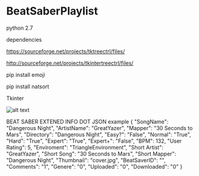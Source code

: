 ﻿# BeatSaberPlaylist

python 2.7

dependencies

https://sourceforge.net/projects/tktreectrl/files/

http://sourceforge.net/projects/tkintertreectrl/files/

pip install emoji

pip install natsort

Tkinter

![alt text](https://raw.githubusercontent.com/mrwulff/BeatSaberPlaylist/master/Screenshot_3.png)

BEAT SABER EXTENED INFO DOT JSON example
{
    "SongName": "Dangerous Night",
    "ArtistName": "GreatYazer",
    "Mapper": "30 Seconds to Mars",
    "Directory": "Dangerous Night",
    "Easy?": "False",
    "Normal": "True",
    "Hard": "True",
    "Expert": "True",
    "Expert+": "False",
    "BPM": 132,
    "User Rating": 5,
    "Enviroment": "TriangleEnvironment",
    "Short Artist": "GreatYazer",
    "Short Song": "30 Seconds to Mars",
    "Short Mapper": "Dangerous Night",
    "Thumbnail": "cover.jpg",
    "BeatSaverID": "",
    "Comments": "1",
    "Genere": "0",
    "Uploaded": "0",
    "Downloaded": "0"
}
